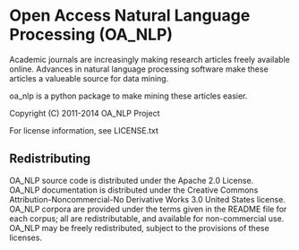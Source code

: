 Open Access Natural Language Processing (OA_NLP)
======================================

Academic journals are increasingly making research articles freely available online. Advances 
in natural language processing software  make these articles a valueable source for data mining.

oa_nlp is a python package to make mining these articles easier.

Copyright (C) 2011-2014 OA_NLP Project

For license information, see LICENSE.txt

Redistributing
----------------------
OA_NLP source code is distributed under the Apache 2.0 License.  
OA_NLP documentation is distributed under the Creative Commons Attribution-Noncommercial-No Derivative Works 3.0 United States license.  
OA_NLP corpora are provided under the terms given in the README file for each corpus; all are redistributable, and available for non-commercial use.  
OA_NLP may be freely redistributed, subject to the provisions of these licenses.


